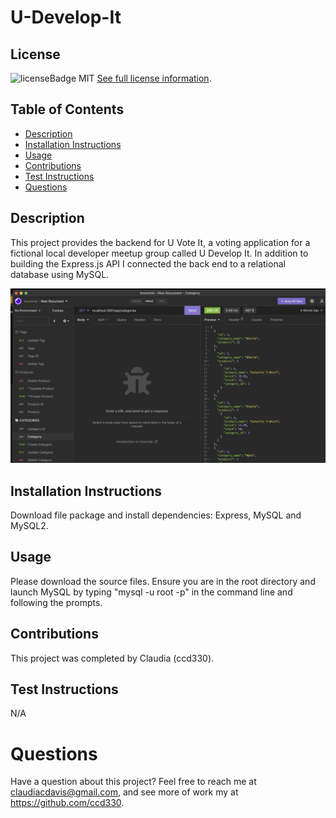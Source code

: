 # U-Develop-It

  
  ## License
  ![licenseBadge](https://img.shields.io/badge/License-MIT-blue.svg)
  MIT
  [See full license information](https://opensource.org/licenses/MIT).
  

  ## Table of Contents
  * [Description](#description)
  * [Installation Instructions](#installation-instructions)
  * [Usage](#usage)
  * [Contributions](#contributions)
  * [Test Instructions](#test-instructions)
  * [Questions](#questions)

  ## Description
  This project provides the backend for U Vote It, a voting application for a fictional local developer meetup group called U Develop It. In addition to building the Express.js API I connected the back end to a relational database using MySQL.
  
  <img src="https://github.com/ccd330/ecommerce-backend/blob/main/Develop/demo.png" />

  ## Installation Instructions
  Download file package and install dependencies: Express, MySQL and MySQL2.

  ## Usage
  Please download the source files. Ensure you are in the root directory and launch MySQL by typing "mysql -u root -p" in the command line and following the prompts.

  ## Contributions
  This project was completed by Claudia (ccd330).

  ## Test Instructions
  N/A

  # Questions
  Have a question about this project? Feel free to reach me at claudiacdavis@gmail.com, and see more of work my at https://github.com/ccd330.
